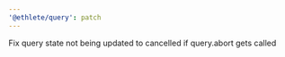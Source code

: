 ```yaml
---
'@ethlete/query': patch
---
```


Fix query state not being updated to cancelled if query.abort gets called
